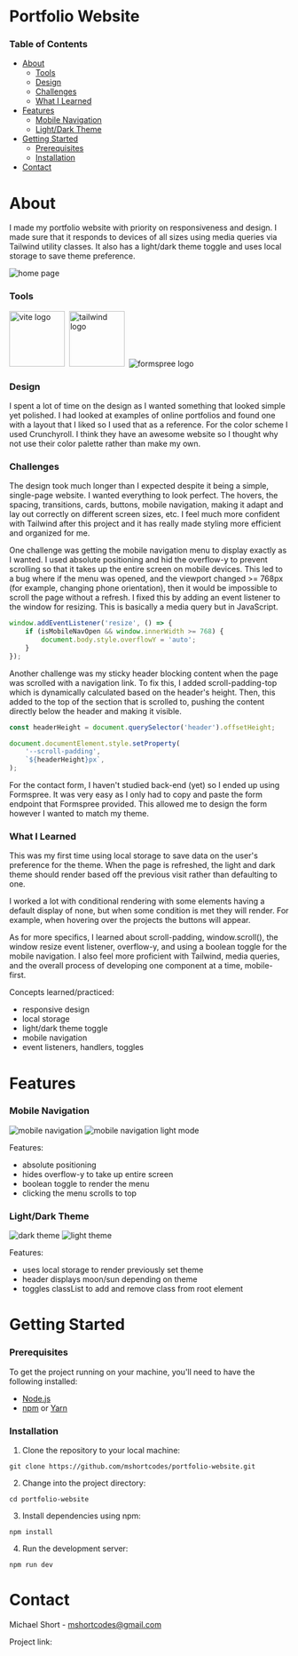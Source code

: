 # Portfolio Website

### Table of Contents

-   [About](#about)
    -   [Tools](#tools)
    -   [Design](#design)
    -   [Challenges](#challenges)
    -   [What I Learned](#what-i-learned)
-   [Features](#features)
    -   [Mobile Navigation](#mobile-navigation)
    -   [Light/Dark Theme](#lightdark-theme)
-   [Getting Started](#getting-started)
    -   [Prerequisites](#prerequisites)
    -   [Installation](#installation)
-   [Contact](#contact)

# About

I made my portfolio website with priority on responsiveness and design. I made sure that it responds to devices of all sizes using media queries via Tailwind utility classes. It also has a light/dark theme toggle and uses local storage to save theme preference.

<img src='./public/readme-images/home.png' alt='home page' />

### Tools

<img src='./public/vite.svg' width='100' alt='vite logo' />&nbsp;
<img src="https://cdn.jsdelivr.net/gh/devicons/devicon@latest/icons/tailwindcss/tailwindcss-original.svg" width='100' alt='tailwind logo' />&nbsp;
<img src="./public/readme-images/formspree-logo.svg" alt='formspree logo' />

### Design

I spent a lot of time on the design as I wanted something that looked simple yet polished. I had looked at examples of online portfolios and found one with a layout that I liked so I used that as a reference. For the color scheme I used Crunchyroll. I think they have an awesome website so I thought why not use their color palette rather than make my own.

### Challenges

The design took much longer than I expected despite it being a simple, single-page website. I wanted everything to look perfect. The hovers, the spacing, transitions, cards, buttons, mobile navigation, making it adapt and lay out correctly on different screen sizes, etc. I feel much more confident with Tailwind after this project and it has really made styling more efficient and organized for me.

One challenge was getting the mobile navigation menu to display exactly as I wanted. I used absolute positioning and hid the overflow-y to prevent scrolling so that it takes up the entire screen on mobile devices. This led to a bug where if the menu was opened, and the viewport changed >= 768px (for example, changing phone orientation), then it would be impossible to scroll the page without a refresh. I fixed this by adding an event listener to the window for resizing. This is basically a media query but in JavaScript.

```js
window.addEventListener('resize', () => {
	if (isMobileNavOpen && window.innerWidth >= 768) {
		document.body.style.overflowY = 'auto';
	}
});
```

Another challenge was my sticky header blocking content when the page was scrolled with a navigation link. To fix this, I added scroll-padding-top which is dynamically calculated based on the header's height. Then, this added to the top of the section that is scrolled to, pushing the content directly below the header and making it visible.

```js
const headerHeight = document.querySelector('header').offsetHeight;

document.documentElement.style.setProperty(
	'--scroll-padding',
	`${headerHeight}px`,
);
```

For the contact form, I haven't studied back-end (yet) so I ended up using Formspree. It was very easy as I only had to copy and paste the form endpoint that Formspree provided. This allowed me to design the form however I wanted to match my theme.

### What I Learned

This was my first time using local storage to save data on the user's preference for the theme. When the page is refreshed, the light and dark theme should render based off the previous visit rather than defaulting to one.

I worked a lot with conditional rendering with some elements having a default display of none, but when some condition is met they will render. For example, when hovering over the projects the buttons will appear.

As for more specifics, I learned about scroll-padding, window.scroll(), the window resize event listener, overflow-y, and using a boolean toggle for the mobile navigation. I also feel more proficient with Tailwind, media queries, and the overall process of developing one component at a time, mobile-first.

Concepts learned/practiced:

-   responsive design
-   local storage
-   light/dark theme toggle
-   mobile navigation
-   event listeners, handlers, toggles

# Features

### Mobile Navigation

<img src='./public/readme-images/mobile-nav-dark.png' alt='mobile navigation' />
<img src='./public/readme-images/mobile-nav-light.png' alt='mobile navigation light mode' />

Features:

-   absolute positioning
-   hides overflow-y to take up entire screen
-   boolean toggle to render the menu
-   clicking the menu scrolls to top

### Light/Dark Theme

<img src='./public/readme-images/dark-theme.png' alt='dark theme' />
<img src='./public/readme-images/light-theme.png' alt='light theme' />

Features:

-   uses local storage to render previously set theme
-   header displays moon/sun depending on theme
-   toggles classList to add and remove class from root element

# Getting Started

### Prerequisites

To get the project running on your machine, you'll need to have the following installed:

-   [Node.js](https://nodejs.org/)
-   [npm](https://www.npmjs.com/) or [Yarn](https://yarnpkg.com/)

### Installation

1. Clone the repository to your local machine:

```
git clone https://github.com/mshortcodes/portfolio-website.git
```

2. Change into the project directory:

```
cd portfolio-website
```

3. Install dependencies using npm:

```
npm install
```

4. Run the development server:

```
npm run dev
```

# Contact

Michael Short - mshortcodes@gmail.com

Project link:
